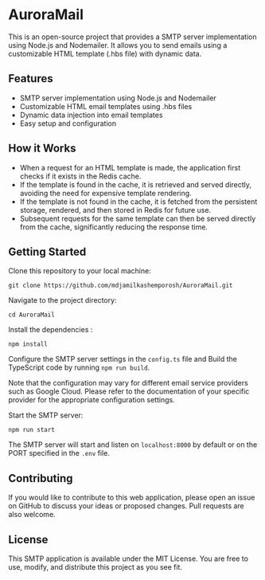 # AuroraMail

This is an open-source project that provides a SMTP server implementation using Node.js and Nodemailer. It allows you to send emails using a customizable HTML template (.hbs file) with dynamic data.

## Features

- SMTP server implementation using Node.js and Nodemailer
- Customizable HTML email templates using .hbs files
- Dynamic data injection into email templates
- Easy setup and configuration

## How it Works

- When a request for an HTML template is made, the application first checks if it exists in the Redis cache.
- If the template is found in the cache, it is retrieved and served directly, avoiding the need for expensive template rendering.
- If the template is not found in the cache, it is fetched from the persistent storage, rendered, and then stored in Redis for future use.
- Subsequent requests for the same template can then be served directly from the cache, significantly reducing the response time.

## Getting Started

Clone this repository to your local machine:

```
git clone https://github.com/mdjamilkashemporosh/AuroraMail.git
```

Navigate to the project directory:
```
cd AuroraMail
```
Install the dependencies :
```
npm install
```

Configure the SMTP server settings in the ``` config.ts ``` file and Build the TypeScript code by running ``` npm run build ```.

Note that the configuration may vary for different email service providers such as Google Cloud. Please refer to the documentation of your specific provider for the appropriate configuration settings.

Start the SMTP server:

```
npm run start
```
The SMTP server will start and listen on ```localhost:8000``` by default or on the PORT specified in the ```.env``` file.

## Contributing

If you would like to contribute to this web application, please open an issue on GitHub to discuss your ideas or proposed changes. Pull requests are also welcome.

## License

This SMTP application is available under the MIT License. You are free to use, modify, and distribute this project as you see fit.
